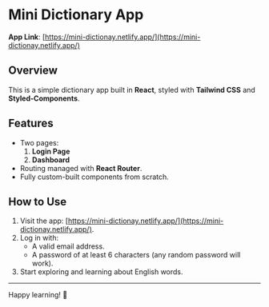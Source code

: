 # Mini Dictionary App

**App Link**: [https://mini-dictionay.netlify.app/](https://mini-dictionay.netlify.app/)

## Overview

This is a simple dictionary app built in **React**, styled with **Tailwind CSS** and **Styled-Components**.

## Features

- Two pages:
  1. **Login Page**
  2. **Dashboard**
- Routing managed with **React Router**.
- Fully custom-built components from scratch.

## How to Use

1. Visit the app: [https://mini-dictionay.netlify.app/](https://mini-dictionay.netlify.app/).
2. Log in with:
   - A valid email address.
   - A password of at least 6 characters (any random password will work).
3. Start exploring and learning about English words.

---

Happy learning! 🎉
